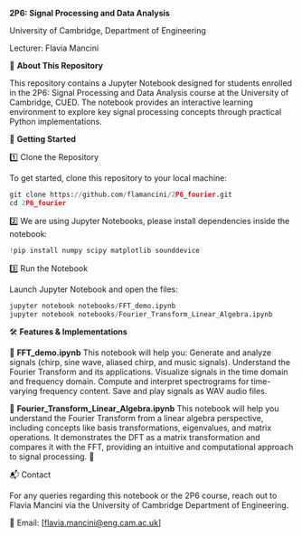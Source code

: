 **2P6: Signal Processing and Data Analysis**

University of Cambridge, Department of Engineering

Lecturer: Flavia Mancini

📌 **About This Repository**

This repository contains a Jupyter Notebook designed for students enrolled in the 2P6: Signal Processing and Data Analysis course at the University of Cambridge, CUED. The notebook provides an interactive learning environment to explore key signal processing concepts through practical Python implementations.


🚀 **Getting Started**

1️⃣ Clone the Repository

To get started, clone this repository to your local machine:
```python
git clone https://github.com/flamancini/2P6_fourier.git
cd 2P6_fourier
```

2️⃣ We are using Jupyter Notebooks, please install dependencies inside the notebook:

```python
!pip install numpy scipy matplotlib sounddevice
```

3️⃣ Run the Notebook

Launch Jupyter Notebook and open the files:

```python
jupyter notebook notebooks/FFT_demo.ipynb
jupyter notebook notebooks/Fourier_Transform_Linear_Algebra.ipynb
```

🛠 **Features & Implementations**

📌 **FFT_demo.ipynb**
This notebook will help you:
Generate and analyze signals (chirp, sine wave, aliased chirp, and music signals).
Understand the Fourier Transform and its applications.
Visualize signals in the time domain and frequency domain.
Compute and interpret spectrograms for time-varying frequency content.
Save and play signals as WAV audio files.

📌 **Fourier_Transform_Linear_Algebra.ipynb**
This notebook will help you understand the Fourier Transform from a linear algebra perspective, including concepts like basis transformations, eigenvalues, and matrix operations. It demonstrates the DFT as a matrix transformation and compares it with the FFT, providing an intuitive and computational approach to signal processing. 🚀


📬 Contact

For any queries regarding this notebook or the 2P6 course, reach out to Flavia Mancini via the University of Cambridge Department of Engineering.

📧 Email: [flavia.mancini@eng.cam.ac.uk]


